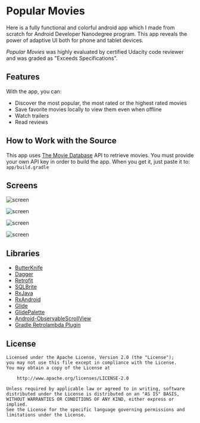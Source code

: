 # Popular Movies

Here is a fully functional and colorful android app which I made from scratch for Android Developer Nanodegree program.
This app reveals the power of adaptive UI both for phone and tablet devices.

*Popular Movies* was highly evaluated by certified Udacity code reviewer and was graded as "Exceeds Specifications".

## Features

With the app, you can:
* Discover the most popular, the most rated or the highest rated movies
* Save favorite movies locally to view them even when offline
* Watch trailers
* Read reviews

## How to Work with the Source

This app uses [The Movie Database](https://www.themoviedb.org/documentation/api) API to retrieve movies.
You must provide your own API key in order to build the app. When you get it, just paste it to:
    ```
    app/build.gradle
    ```

## Screens

![screen](../master/art/phone-movies.png)

![screen](../master/art/phone-details.png)

![screen](../master/art/tablet-port.png)

![screen](../master/art/tablet-land.png)

## Libraries

* [ButterKnife](https://github.com/JakeWharton/butterknife)
* [Dagger](https://github.com/square/dagger)
* [Retrofit](https://github.com/square/retrofit)
* [SQLBrite](https://github.com/square/sqlbrite)
* [RxJava](https://github.com/ReactiveX/RxJava)
* [RxAndroid](https://github.com/ReactiveX/RxAndroid)
* [Glide](https://github.com/bumptech/glide)
* [GlidePalette](https://github.com/florent37/GlidePalette)
* [Android-ObservableScrollView](https://github.com/ksoichiro/Android-ObservableScrollView)
* [Gradle Retrolambda Plugin](https://github.com/evant/gradle-retrolambda)



## License



    Licensed under the Apache License, Version 2.0 (the "License");
    you may not use this file except in compliance with the License.
    You may obtain a copy of the License at

        http://www.apache.org/licenses/LICENSE-2.0

    Unless required by applicable law or agreed to in writing, software
    distributed under the License is distributed on an "AS IS" BASIS,
    WITHOUT WARRANTIES OR CONDITIONS OF ANY KIND, either express or implied.
    See the License for the specific language governing permissions and
    limitations under the License.
